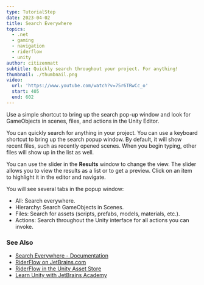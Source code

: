 ```yaml
---
type: TutorialStep
date: 2023-04-02
title: Search Everywhere
topics:
  - .net
  - gaming
  - navigation
  - riderflow
  - unity
author: citizenmatt
subtitle: Quickly search throughout your project. For anything!
thumbnail: ./thumbnail.png
video:
  url: 'https://www.youtube.com/watch?v=75r6TRwCc_o'
  start: 405
  end: 602
---
```


Use a simple shortcut to bring up the search pop-up window and look for GameObjects in scenes, files, and actions in the Unity Editor.

You can quickly search for anything in your project. You can use a keyboard shortcut to bring up the search popup window.
By default, it will show recent files, such as recently opened scenes. When you begin typing, other files will show up in the list as well.

You can use the slider in the **Results** window to change the view. The slider allows you to view the results as a list or to get a preview.
Click on an item to highlight it in the editor and navigate.

You will see several tabs in the popup window:
* All: Search everywhere.
* Hierarchy: Search GameObjects in Scenes.
* Files: Search for assets (scripts, prefabs, models, materials, etc.).
* Actions: Search throughout the Unity interface for all actions you can invoke.

### See Also

- [Search Everywhere - Documentation](https://www.jetbrains.com/help/riderflow/search-everywhere.html)
- [RiderFlow on JetBrains.com](https://www.jetbrains.com/riderflow/)
- [RiderFlow in the Unity Asset Store](https://assetstore.unity.com/packages/tools/level-design/riderflow-218574)
- [Learn Unity with JetBrains Academy](https://hyperskill.org/tracks/36?utm=rider_guide)
